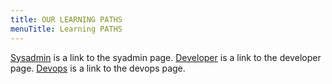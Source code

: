 ```yaml
---
title: OUR LEARNING PATHS
menuTitle: Learning PATHS
---
```


[Sysadmin](../sysadmin) is a link to the syadmin page.
[Developer](../developer) is a link to the developer page.
[Devops](../devops) is a link to the devops page.
